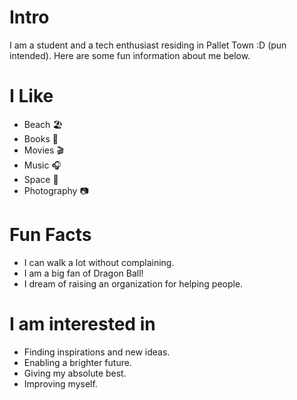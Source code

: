 # Intro

I am a student and a tech enthusiast residing in Pallet Town :D (pun intended).
Here are some fun information about me below.

# I Like

* Beach 🏖️
* Books 📖
* Movies 🎬
* Music 🎧
* Space 🌌
* Photography 📷

# Fun Facts

* I can walk a lot without complaining.
* I am a big fan of Dragon Ball!
* I dream of raising an organization for helping people.

# I am interested in

* Finding inspirations and new ideas.
* Enabling a brighter future.
* Giving my absolute best.
* Improving myself.
